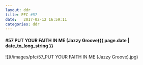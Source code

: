 ```yaml
---
layout: ddr
title: PFC #57
date:   2017-02-12 16:59:11
categories: ddr
---
```

#### **#57** PUT YOUR FAITH IN ME (Jazzy Groove)<span class="pull-right">{{ page.date | date_to_long_string }}</span>
![](/images/pfc/57_PUT YOUR FAITH IN ME (Jazzy Groove).jpg)
